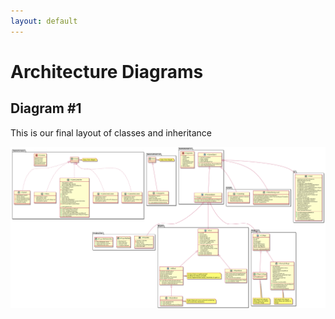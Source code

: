 ```yaml
---
layout: default
---
```


# Architecture Diagrams

## Diagram #1
This is our final layout of classes and inheritance

![plantuml class diagram](/img/abstract_architecture.png)

